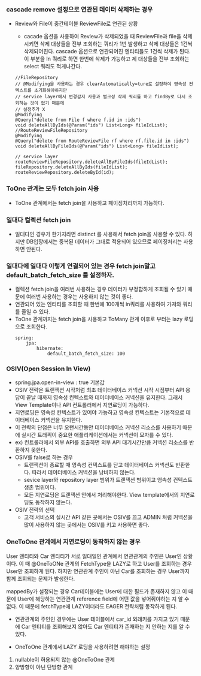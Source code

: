 ### cascade remove 설정으로 연관된 데이터 삭제하는 경우
- Review와 File이 중간테이블 ReviewFile로 연관된 상황
    - cacade 옵션을 사용하여 Review가 삭제되었을 때 ReviewFile과 file을 삭제시키면 삭제 대상들을 전부 조회하는 쿼리가 1번 발생하고 삭제 대상들은 1건씩 삭제되어진다. cascade 옵션으로 연관되어진 엔티티들도 1건씩 삭제가 된다.
    이 부분을 In 쿼리로 하면 한번에 삭제가 가능하고 제 대상들을 전부 조회하는 select 쿼리도 적게나간다.

    ```
    //FileRepository
    // @Modifying을 사용하는 경우 clearAutomatically=ture로 설정하여 영속성 컨텍스트를 초기화해야하지만
    // service layer에서 변경감지 사용과 벌크성 삭제 쿼리를 하고 findBy로 다시 조회하는 것이 없기 때문에
    // 설정추가 X
    @Modifying
    @Query("delete from File f where f.id in :ids")
    void deleteAllByIds(@Param("ids") List<Long> fileIdList);
    //RouteReviewFileRepository
    @Modifying
    @Query("delete from RouteReviewFile rf where rf.file.id in :ids")
    void deleteAllByFileIds(@Param("ids") List<Long> fileIdList);

    // service layer
    routeReviewFileRepository.deleteAllByFileIds(fileIdList);
    fileRepository.deleteAllByIds(fileIdList);
    routeReviewRepository.deleteById(id);
    ```

### ToOne 관계는 모두 fetch join 사용
- ToOne 관계에서는 fetch join을 사용하고 페이징처리까지 가능하다.


### 일대다 컬렉션 fetch join
- 일대다인 경우가 한가지라면 distinct 를 사용해서 fetch join을 사용할 수 있다. 하지만 DB입장에서는 중복된 데이터가 그대로 적용되어 있으므로 페이징처리는 사용하면 안된다.


### 일대다에 일대다 이렇게 연결되어 있는 경우 fetch join말고 default_batch_fetch_size 를 설정하자.
- 컬렉션 fetch join을 여러번 사용하는 경우 데이터가 부정합하게 조회될 수 있기 때문에 여러번 사용하는 경우는 사용하지 않는 것이 좋다.
- 연관되어 있는 엔티티를 조회할 때 한번에 100개씩 in쿼리를 사용하여 가져와 쿼리를 줄일 수 있다.
- ToOne 관계까지는 fetch join을 사용하고 ToMany 관계 이후로 부터는 lazy 로딩으로 조회한다.
    ```
    spring:
        jpa:
            hibernate:
                default_batch_fetch_size: 100
    ```

### OSIV(Open Session In View)
- spring.jpa.open-in-view : true 기본값
- OSIV 전략은 트랜잭션 시작처럼 최초 데이터베이스 커넥션 시작 시점부터 API 응답이 끝날 때까지 영속성 컨텍스트와 데이터베이스 커넥션을 유지한다. 그래서 View Template이나 API 컨트롤러에서 지연로딩이 가능하다.
- 지연로딩은 영속성 컨텍스트가 있어야 가능하고 영속성 컨텍스트는 기본적으로 데이터베이스 커넥션을 유지한다.
- 이 전략의 단점은 너무 오랜시간동안 데이터베이스 커넥션 리소스를 사용하기 때문에 실시간 트래픽이 중요한 애플리케이션에서는 커넥션이 모자를 수 있다.
- ex) 컨트롤러에서 외부 API를 호출하면 외부 API 대기시간만큼 커넥션 리소스를 반환하지 못한다.
- OSIV를 false로 하는 경우
    - 트랜잭션이 종료할 때 영속성 컨텍스트를 닫고 데이터베이스 커넥션도 반환한다. 따라서 데이터베이스 커넥션을 낭비하지 않는다.
    - sevice layer와 repository layer 범위가 트랜잭션 범위이고 영속성 컨텍스트 생존 범위이다. 
    - 모든 지연로딩은 트랜잭션 안에서 처리해야한다. View template에서의 지연로딩도 동작하지 않는다.
- OSIV 전략의 선택
    - 고객 서비스의 실시간 API 같은 곳에서는 OSIV를 끄고 ADMIN 처럼 커넥션을 많이 사용하지 않는 곳에서는 OSIV를 키고 사용하면 좋다.

### OneToOne 관계에서 지연로딩이 동작하지 않는 경우
User 엔티티와 Car 엔티티가 서로 일대일인 관계에서 연관관계의 주인은 User인 상황이다.
이 때 @OneToONe 관계의 FetchType을 LAZY로 하고 User를 조회하는 경우 User만 조회하게 된다.
하지만 연관관계 주인이 아닌 Car를 조회하는 경우 User까지 함께 조회되는 문제가 발생한다.

mappedBy가 설정되는 경우 Car테이블에는 User에 대한 필드가 존재하지 않고 이 때문에 User에 해당하는 연관관계 reference field에 어떤 값을 넣어줘야하는 지 알 수 없다. 이 때문에 fetchType에 LAZY이더라도 EAGER 전략처럼 동작하게 된다.

- 연관관계의 주인인 경우에는 User 테이블에서 car_id 외래키를 가지고 있기 때문에 Car 엔티티를 조회해보지 않아도 Car 엔티티가 존재하는 지 안하는 지를 알 수 있다.

- OneToOne 관계에서 LAZY 로딩을 사용하려면 해야하는 설정
1. nullable이 허용되지 않는 @OneToOne 관계
2. 양방향이 아닌 단방향 관계